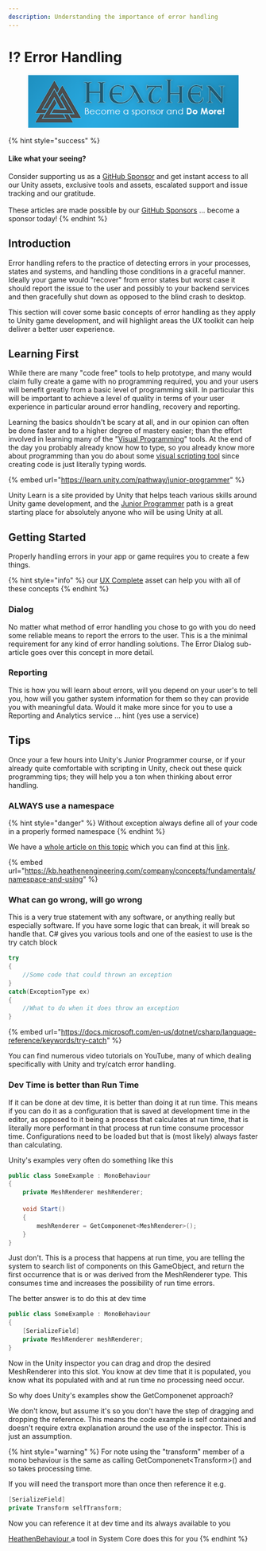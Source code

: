 ```yaml
---
description: Understanding the importance of error handling
---
```


# ⁉️ Error Handling

<figure><img src="../../../.gitbook/assets/512x128 Sponsor Banner.png" alt="Become a sponsor and Do More"><figcaption></figcaption></figure>

{% hint style="success" %}
#### Like what your seeing?

Consider supporting us as a [GitHub Sponsor](../../../become-a-sponsor/) and get instant access to all our Unity assets, exclusive tools and assets, escalated support and issue tracking and our gratitude.\
\
These articles are made possible by our [GitHub Sponsors](https://github.com/sponsors/heathen-engineering) ... become a sponsor today!
{% endhint %}

## Introduction

Error handling refers to the practice of detecting errors in your processes, states and systems, and handling those conditions in a graceful manner. Ideally your game would "recover" from error states but worst case it should report the issue to the user and possibly to your backend services and then gracefully shut down as opposed to the blind crash to desktop.

This section will cover some basic concepts of error handling as they apply to Unity game development, and will highlight areas the UX toolkit can help deliver a better user experience.&#x20;

## Learning First

While there are many "code free" tools to help prototype, and many would claim fully create a game with no programming required, you and your users will benefit greatly from a basic level of programming skill.  In particular this will be important to achieve a level of quality in terms of your user experience in particular around error handling, recovery and reporting.

Learning the basics shouldn't be scary at all, and in our opinion can often be done faster and to a higher degree of mastery easier; than the effort involved in learning many of the "[Visual Programming](../visual-scripting.md)" tools. At the end of the day you probably already know how to type, so you already know more about programming than you do about some [visual scripting tool](../visual-scripting.md) since creating code is just literally typing words.

{% embed url="https://learn.unity.com/pathway/junior-programmer" %}

Unity Learn is a site provided by Unity that helps teach various skills around Unity game development, and the [Junior Programmer](https://learn.unity.com/pathway/junior-programmer) path is a great starting place for absolutely anyone who will be using Unity at all.

## Getting Started

Properly handling errors in your app or game requires you to create a few things.

{% hint style="info" %}
our [UX Complete](../../../toolkit-for-ui-and-ux/unity/learning/core-concepts/feedback-tools.md) asset can help you with all of these concepts
{% endhint %}

### Dialog

No matter what method of error handling you chose to go with you do need some reliable means to report the errors to the user. This is a the minimal requirement for any kind of error handling solutions. The Error Dialog sub-article goes over this concept in more detail.

### Reporting

This is how you will learn about errors, will you depend on your user's to tell you, how will you gather system information for them so they can provide you with meaningful data. Would it make more since for you to use a Reporting and Analytics service ... hint (yes use a service)

## Tips&#x20;

Once your a few hours into Unity's Junior Programmer course, or if your already quite comfortable with scripting in Unity, check out these quick programming tips; they will help you a ton when thinking about error handling.

### ALWAYS use a namespace

{% hint style="danger" %}
Without exception always define all of your code in a properly formed namespace
{% endhint %}

We have a [whole article on this topic](../namespace-and-using.md) which you can find at this [link](../namespace-and-using.md).

{% embed url="https://kb.heathenengineering.com/company/concepts/fundamentals/namespace-and-using" %}

### What can go wrong, will go wrong

This is a very true statement with any software, or anything really but especially software. If you have some logic that can break, it will break so handle that. C# gives you various tools and one of the easiest to use is the try catch block

```csharp
try
{
    //Some code that could thrown an exception
}
catch(ExceptionType ex)
{
    //What to do when it does throw an exception
}
```

{% embed url="https://docs.microsoft.com/en-us/dotnet/csharp/language-reference/keywords/try-catch" %}

You can find numerous video tutorials on YouTube, many of which dealing specifically with Unity and try/catch error handling.

### Dev Time is better than Run Time

If it can be done at dev time, it is better than doing it at run time. This means if you can do it as a configuration that is saved at development time in the editor, as opposed to it being a process that calculates at run time, that is literally more performant in that process at run time consume processor time. Configurations need to be loaded but that is (most likely) always faster than calculating.

Unity's examples very often do something like this

```csharp
public class SomeExample : MonoBehaviour
{
    private MeshRenderer meshRenderer;
    
    void Start()
    {
        meshRenderer = GetComponenet<MeshRenderer>();    
    }
}
```

Just don't. This is a process that happens at run time, you are telling the system to search list of components on this GameObject, and return the first occurrence that is or was derived from the MeshRenderer type. This consumes time and increases the possibility of run time errors.

The better answer is to do this at dev time

```csharp
public class SomeExample : MonoBehaviour
{
    [SerializeField]
    private MeshRenderer meshRenderer;
}
```

Now in the Unity inspector you can drag and drop the desired MeshRenderer into this slot. You know at dev time that it is populated, you know what its populated with and at run time no processing need occur.

So why does Unity's examples show the GetComponenet approach?

We don't know, but assume it's so you don't have the step of dragging and dropping the reference. This means the code example is self contained and doesn't require extra explanation around the use of the inspector. This is just an assumption.

{% hint style="warning" %}
For note using the "transform" member of a mono behaviour is the same as calling GetComponenet\<Transform>() and so takes processing time.

If you will need the transport more than once then reference it e.g.

```csharp
[SerializeField]
private Transform selfTransform;
```

Now you can reference it at dev time and its always available to you

[HeathenBehaviour ](../../../assets/system-core/heathen-behaviour.md)a tool in System Core does this for you
{% endhint %}
